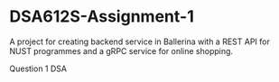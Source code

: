 # DSA612S-Assignment-1
A project for creating backend service in Ballerina with a REST API for NUST programmes and a gRPC service for online shopping.

Question 1 DSA
